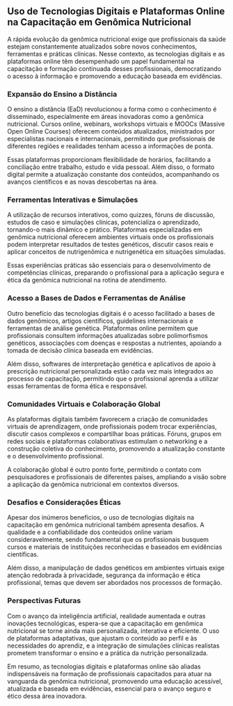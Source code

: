 
## Uso de Tecnologias Digitais e Plataformas Online na Capacitação em Genômica Nutricional

A rápida evolução da genômica nutricional exige que profissionais da saúde estejam constantemente atualizados sobre novos conhecimentos, ferramentas e práticas clínicas. Nesse contexto, as tecnologias digitais e as plataformas online têm desempenhado um papel fundamental na capacitação e formação continuada desses profissionais, democratizando o acesso à informação e promovendo a educação baseada em evidências.

### Expansão do Ensino a Distância

O ensino a distância (EaD) revolucionou a forma como o conhecimento é disseminado, especialmente em áreas inovadoras como a genômica nutricional. Cursos online, webinars, workshops virtuais e MOOCs (Massive Open Online Courses) oferecem conteúdos atualizados, ministrados por especialistas nacionais e internacionais, permitindo que profissionais de diferentes regiões e realidades tenham acesso a informações de ponta.

Essas plataformas proporcionam flexibilidade de horários, facilitando a conciliação entre trabalho, estudo e vida pessoal. Além disso, o formato digital permite a atualização constante dos conteúdos, acompanhando os avanços científicos e as novas descobertas na área.

### Ferramentas Interativas e Simulações

A utilização de recursos interativos, como quizzes, fóruns de discussão, estudos de caso e simulações clínicas, potencializa o aprendizado, tornando-o mais dinâmico e prático. Plataformas especializadas em genômica nutricional oferecem ambientes virtuais onde os profissionais podem interpretar resultados de testes genéticos, discutir casos reais e aplicar conceitos de nutrigenômica e nutrigenética em situações simuladas.

Essas experiências práticas são essenciais para o desenvolvimento de competências clínicas, preparando o profissional para a aplicação segura e ética da genômica nutricional na rotina de atendimento.

### Acesso a Bases de Dados e Ferramentas de Análise

Outro benefício das tecnologias digitais é o acesso facilitado a bases de dados genômicos, artigos científicos, guidelines internacionais e ferramentas de análise genética. Plataformas online permitem que profissionais consultem informações atualizadas sobre polimorfismos genéticos, associações com doenças e respostas a nutrientes, apoiando a tomada de decisão clínica baseada em evidências.

Além disso, softwares de interpretação genética e aplicativos de apoio à prescrição nutricional personalizada estão cada vez mais integrados ao processo de capacitação, permitindo que o profissional aprenda a utilizar essas ferramentas de forma ética e responsável.

### Comunidades Virtuais e Colaboração Global

As plataformas digitais também favorecem a criação de comunidades virtuais de aprendizagem, onde profissionais podem trocar experiências, discutir casos complexos e compartilhar boas práticas. Fóruns, grupos em redes sociais e plataformas colaborativas estimulam o networking e a construção coletiva do conhecimento, promovendo a atualização constante e o desenvolvimento profissional.

A colaboração global é outro ponto forte, permitindo o contato com pesquisadores e profissionais de diferentes países, ampliando a visão sobre a aplicação da genômica nutricional em contextos diversos.

### Desafios e Considerações Éticas

Apesar dos inúmeros benefícios, o uso de tecnologias digitais na capacitação em genômica nutricional também apresenta desafios. A qualidade e a confiabilidade dos conteúdos online variam consideravelmente, sendo fundamental que os profissionais busquem cursos e materiais de instituições reconhecidas e baseados em evidências científicas.

Além disso, a manipulação de dados genéticos em ambientes virtuais exige atenção redobrada à privacidade, segurança da informação e ética profissional, temas que devem ser abordados nos processos de formação.

### Perspectivas Futuras

Com o avanço da inteligência artificial, realidade aumentada e outras inovações tecnológicas, espera-se que a capacitação em genômica nutricional se torne ainda mais personalizada, interativa e eficiente. O uso de plataformas adaptativas, que ajustam o conteúdo ao perfil e às necessidades do aprendiz, e a integração de simulações clínicas realistas prometem transformar o ensino e a prática da nutrição personalizada.

Em resumo, as tecnologias digitais e plataformas online são aliadas indispensáveis na formação de profissionais capacitados para atuar na vanguarda da genômica nutricional, promovendo uma educação acessível, atualizada e baseada em evidências, essencial para o avanço seguro e ético dessa área inovadora.
```